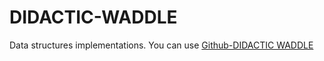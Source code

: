 # DIDACTIC-WADDLE
Data structures implementations.
You can use
[Github-DIDACTIC WADDLE](https://github.com/YamiYume/didactic-waddle)
